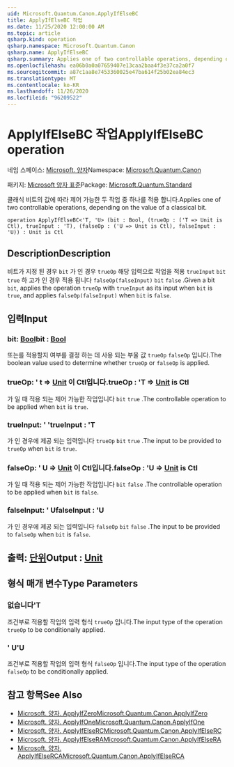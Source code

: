 ```yaml
---
uid: Microsoft.Quantum.Canon.ApplyIfElseBC
title: ApplyIfElseBC 작업
ms.date: 11/25/2020 12:00:00 AM
ms.topic: article
qsharp.kind: operation
qsharp.namespace: Microsoft.Quantum.Canon
qsharp.name: ApplyIfElseBC
qsharp.summary: Applies one of two controllable operations, depending on the value of a classical bit.
ms.openlocfilehash: ea06b0a0a07659407e13caa2baa4f3e37ca2a0f7
ms.sourcegitcommit: a87c1aa8e7453360025e47ba614f25b02ea84ec3
ms.translationtype: MT
ms.contentlocale: ko-KR
ms.lasthandoff: 11/26/2020
ms.locfileid: "96209522"
---
```

# <a name="applyifelsebc-operation"></a><span data-ttu-id="0ef16-102">ApplyIfElseBC 작업</span><span class="sxs-lookup"><span data-stu-id="0ef16-102">ApplyIfElseBC operation</span></span>

<span data-ttu-id="0ef16-103">네임 스페이스: [Microsoft. 양자](xref:Microsoft.Quantum.Canon)</span><span class="sxs-lookup"><span data-stu-id="0ef16-103">Namespace: [Microsoft.Quantum.Canon](xref:Microsoft.Quantum.Canon)</span></span>

<span data-ttu-id="0ef16-104">패키지: [Microsoft 양자 표준](https://nuget.org/packages/Microsoft.Quantum.Standard)</span><span class="sxs-lookup"><span data-stu-id="0ef16-104">Package: [Microsoft.Quantum.Standard](https://nuget.org/packages/Microsoft.Quantum.Standard)</span></span>


<span data-ttu-id="0ef16-105">클래식 비트의 값에 따라 제어 가능한 두 작업 중 하나를 적용 합니다.</span><span class="sxs-lookup"><span data-stu-id="0ef16-105">Applies one of two controllable operations, depending on the value of a classical bit.</span></span>

```qsharp
operation ApplyIfElseBC<'T, 'U> (bit : Bool, (trueOp : ('T => Unit is Ctl), trueInput : 'T), (falseOp : ('U => Unit is Ctl), falseInput : 'U)) : Unit is Ctl
```


## <a name="description"></a><span data-ttu-id="0ef16-106">Description</span><span class="sxs-lookup"><span data-stu-id="0ef16-106">Description</span></span>

<span data-ttu-id="0ef16-107">비트가 지정 된 경우 `bit` 가 인 경우 `trueOp` 해당 입력으로 작업을 적용 `trueInput` `bit` `true` 하 고가 인 경우 적용 됩니다 `falseOp(falseInput)` `bit` `false` .</span><span class="sxs-lookup"><span data-stu-id="0ef16-107">Given a bit `bit`, applies the operation `trueOp` with `trueInput` as its input when `bit` is `true`, and applies `falseOp(falseInput)` when `bit` is `false`.</span></span>

## <a name="input"></a><span data-ttu-id="0ef16-108">입력</span><span class="sxs-lookup"><span data-stu-id="0ef16-108">Input</span></span>

### <a name="bit--bool"></a><span data-ttu-id="0ef16-109">bit: [Bool](xref:microsoft.quantum.lang-ref.bool)</span><span class="sxs-lookup"><span data-stu-id="0ef16-109">bit : [Bool](xref:microsoft.quantum.lang-ref.bool)</span></span>

<span data-ttu-id="0ef16-110">또는를 적용할지 여부를 결정 하는 데 사용 되는 부울 값 `trueOp` `falseOp` 입니다.</span><span class="sxs-lookup"><span data-stu-id="0ef16-110">The boolean value used to determine whether `trueOp` or `falseOp` is applied.</span></span>


### <a name="trueop--t--unit--is-ctl"></a><span data-ttu-id="0ef16-111">trueOp: ' t => [Unit](xref:microsoft.quantum.lang-ref.unit)  이 Ctl입니다.</span><span class="sxs-lookup"><span data-stu-id="0ef16-111">trueOp : 'T => [Unit](xref:microsoft.quantum.lang-ref.unit)  is Ctl</span></span>

<span data-ttu-id="0ef16-112">가 일 때 적용 되는 제어 가능한 작업입니다 `bit` `true` .</span><span class="sxs-lookup"><span data-stu-id="0ef16-112">The controllable operation to be applied when `bit` is `true`.</span></span>


### <a name="trueinput--t"></a><span data-ttu-id="0ef16-113">trueInput: ' '</span><span class="sxs-lookup"><span data-stu-id="0ef16-113">trueInput : 'T</span></span>

<span data-ttu-id="0ef16-114">가 인 경우에 제공 되는 입력입니다 `trueOp` `bit` `true` .</span><span class="sxs-lookup"><span data-stu-id="0ef16-114">The input to be provided to `trueOp` when `bit` is `true`.</span></span>


### <a name="falseop--u--unit--is-ctl"></a><span data-ttu-id="0ef16-115">falseOp: ' U => [Unit](xref:microsoft.quantum.lang-ref.unit)  이 Ctl입니다.</span><span class="sxs-lookup"><span data-stu-id="0ef16-115">falseOp : 'U => [Unit](xref:microsoft.quantum.lang-ref.unit)  is Ctl</span></span>

<span data-ttu-id="0ef16-116">가 일 때 적용 되는 제어 가능한 작업입니다 `bit` `false` .</span><span class="sxs-lookup"><span data-stu-id="0ef16-116">The controllable operation to be applied when `bit` is `false`.</span></span>


### <a name="falseinput--u"></a><span data-ttu-id="0ef16-117">falseInput: ' U</span><span class="sxs-lookup"><span data-stu-id="0ef16-117">falseInput : 'U</span></span>

<span data-ttu-id="0ef16-118">가 인 경우에 제공 되는 입력입니다 `falseOp` `bit` `false` .</span><span class="sxs-lookup"><span data-stu-id="0ef16-118">The input to be provided to `falseOp` when `bit` is `false`.</span></span>



## <a name="output--unit"></a><span data-ttu-id="0ef16-119">출력: [단위](xref:microsoft.quantum.lang-ref.unit)</span><span class="sxs-lookup"><span data-stu-id="0ef16-119">Output : [Unit](xref:microsoft.quantum.lang-ref.unit)</span></span>



## <a name="type-parameters"></a><span data-ttu-id="0ef16-120">형식 매개 변수</span><span class="sxs-lookup"><span data-stu-id="0ef16-120">Type Parameters</span></span>

### <a name="t"></a><span data-ttu-id="0ef16-121">없습니다</span><span class="sxs-lookup"><span data-stu-id="0ef16-121">'T</span></span>

<span data-ttu-id="0ef16-122">조건부로 적용할 작업의 입력 형식 `trueOp` 입니다.</span><span class="sxs-lookup"><span data-stu-id="0ef16-122">The input type of the operation `trueOp` to be conditionally applied.</span></span>
### <a name="u"></a><span data-ttu-id="0ef16-123">' U</span><span class="sxs-lookup"><span data-stu-id="0ef16-123">'U</span></span>

<span data-ttu-id="0ef16-124">조건부로 적용할 작업의 입력 형식 `falseOp` 입니다.</span><span class="sxs-lookup"><span data-stu-id="0ef16-124">The input type of the operation `falseOp` to be conditionally applied.</span></span>

## <a name="see-also"></a><span data-ttu-id="0ef16-125">참고 항목</span><span class="sxs-lookup"><span data-stu-id="0ef16-125">See Also</span></span>

- [<span data-ttu-id="0ef16-126">Microsoft. 양자. ApplyIfZero</span><span class="sxs-lookup"><span data-stu-id="0ef16-126">Microsoft.Quantum.Canon.ApplyIfZero</span></span>](xref:Microsoft.Quantum.Canon.ApplyIfZero)
- [<span data-ttu-id="0ef16-127">Microsoft. 양자. ApplyIfOne</span><span class="sxs-lookup"><span data-stu-id="0ef16-127">Microsoft.Quantum.Canon.ApplyIfOne</span></span>](xref:Microsoft.Quantum.Canon.ApplyIfOne)
- [<span data-ttu-id="0ef16-128">Microsoft. 양자. ApplyIfElseRC</span><span class="sxs-lookup"><span data-stu-id="0ef16-128">Microsoft.Quantum.Canon.ApplyIfElseRC</span></span>](xref:Microsoft.Quantum.Canon.ApplyIfElseRC)
- [<span data-ttu-id="0ef16-129">Microsoft. 양자. ApplyIfElseRA</span><span class="sxs-lookup"><span data-stu-id="0ef16-129">Microsoft.Quantum.Canon.ApplyIfElseRA</span></span>](xref:Microsoft.Quantum.Canon.ApplyIfElseRA)
- [<span data-ttu-id="0ef16-130">Microsoft. 양자. ApplyIfElseRCA</span><span class="sxs-lookup"><span data-stu-id="0ef16-130">Microsoft.Quantum.Canon.ApplyIfElseRCA</span></span>](xref:Microsoft.Quantum.Canon.ApplyIfElseRCA)